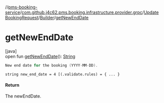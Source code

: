 //[pms-booking-service](../../../../index.md)/[com.github.j4c62.pms.booking.infrastructure.provider.grpc](../../index.md)/[UpdateBookingRequest](../index.md)/[Builder](index.md)/[getNewEndDate](get-new-end-date.md)

# getNewEndDate

[java]\
open fun [getNewEndDate](get-new-end-date.md)(): [String](https://docs.oracle.com/en/java/javase/23/docs/api/java.base/java/lang/String.html)

```kotlin
New end date for the booking (YYYY-MM-DD).

```
`string new_end_date = 4 [(.validate.rules) = { ... }`

#### Return

The newEndDate.